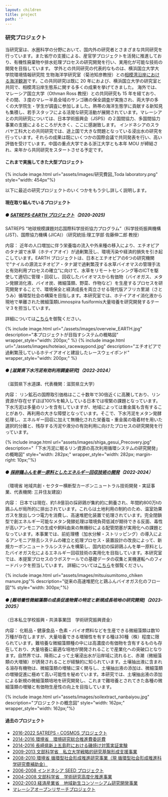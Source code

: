 ```yaml
---
layout: children
title: project
path: ''
---
```


### 研究プロジェクト

当研究室は、水圏科学の分野において、国内外の研究者とさまざまな共同研究を行っています。また省庁の支援による、産官学プロジェクトを活発に推進しており、有機性廃棄物や排水処理プロセスの研究開発を行い、実用化が可能な技術の開発を目指しています。
学外との共同研究の代表的なものは、横浜国立大学大学院環境情報研究院 生物海洋学研究室（菊池知彦教授）との[相模湾沿岸における海洋観測](./studies/study-ocean.html#manazuru)です。この共同研究は既に 20 年におよび、横浜国立大学の研究室と共同で、相模湾沿岸生態系に関する多くの成果を挙げてきました。
海外では、マレーシア国立大学（Othman Ross 教授）との共同研究も 15 年を経ており、その間、３度のマレー半島全域のサンゴ礁の保全調査が実施され、両大学の多くの大学院生・学生が調査に参加しました。熱帯の海洋生態学に貢献する新知見も集積し、若手スタッフによる活発な研究活動が展開されています。マレーシアとの共同研究については、日本学術振興会（JSPS）の２国間協力、多国間協力事業の支援によるところが大きく、ここに感謝致します。
インドネシアのスラバヤ工科大との共同研究では、途上国で大きな問題となっている浸出水の研究を行っています。それらの成果は既にいくつかの国際会議で共同発表を行い、高い評価を受けています。中国の重点大学である浙江大学とも本年 MOU が締結され、来年から共同研究をスタートさせる予定です。

#### これまで実施してきた大型プロジェクト

{% include image.html url="assets/images/研究費図_Toda laboratory.png" style="width: 454px"%}

以下に最近の研究プロジェクトのいくつかをもう少し詳しく説明します。

#### 現在取り組んでいるプロジェクト

##### ● [SATREPS-EARTH プロジェクト](https://www.soka.ac.jp/satreps-earth/)（2020-2025)
SATREPS “地球規模課題対応国際科学技術協力プログラム”（科学技術振興機構 (JST)、国際協力機構 (JICA)）（研究統括:理工学部 佐藤伸二郎 教授）

内容：
近年の人口増加に伴う栄養塩の流入や外来種の移入により、エチオピアのタナ湖で水草（ホテイアオイ）が過剰繁茂し、環境汚染や経済的損失を引き起こしています。EARTH プロジェクトは、日本とエチオピアの6つの研究機関で“ナイルの源流エチオピア・タナ湖で過剰繁茂する水草バイオマスの管理手法と有効利用プロセスの確立”に向けて、水草をリモートセンシング等のICTを駆使して適切に管理・回収し、回収したバイオマスから有価物（バイオガス、メタン発酵消化液、バイオ炭、微細藻類、野菜、作物など）を生産するプロセスを研究開発することで、環境保全と経済成長を両立させる現代版アフリカ里湖（さとうみ）循環型社会の構築を目指します。本研究室では、ホテイアオイ消化液から現地で単離された微細藻類Limnospira fusiformis大量培養を研究開発するテーマ３を担当しています。

詳細については[こちら](https://www.soka.ac.jp/satreps-earth/)を御覧ください。

<div class="multiple_figure_wrapper">
{% include image.html url="./assets/images/overveiw_EARTH.jpg" description="本プロジェクトが目指すシステムの概略図" wrapper_style="width: 200px;" %}
{% include image.html url="./assets/images/hoteiaoi_racewaypond.jpg" description="エチオピアで過剰繁茂しているホテイアオイと建設したレースウェイポンド" wrapper_style="width: 200px;" %}
</div>

##### ● [滋賀県下水汚泥有効利用調査研究]（2022-2024）
（滋賀県下水道課、代表機関：滋賀県立大学）

内容：
リン鉱石の国際取引価格はここ十数年で30倍近くに高騰しており、リン資源が存在せずほぼ100%を輸入している日本では喫緊の課題となっています。下水汚泥は多量のリンを含有していますが、地域によっては重金属も含有することがあり、再利用の大きな障壁となっています。そこで、下水汚泥をメタン発酵処理し、エネルギー回収に加えて無機化された栄養塩・重金属の吸着材を用いた選択的分離と、残存する汚泥や液分の有効利用に向けたプロセスの研究開発を行っています。

{% include image.html url="assets/images/shiga_gesui_Precovery.jpg" description="「下水汚泥に眠るリン資源の高次利用循環システムの研究開発」の概略図" style="width: 282px;" wrapper_style="width: 282px; margin-right: 10px;"%}

##### ● [採卵鶏ふんを単一原料としたエネルギー回収技術の開発](https://www.smcon.co.jp/topics/2022/11151300/)（2022-2024）
（環境省 地域共創・セクター横断型カーボンニュートラル技術開発・実証事業、代表機関: 三井住友建設）

内容：
日本では現在、約1.8億羽の採卵鶏が集約的に飼養され、年間約800万tの鶏ふんが局所的に排出されています。これらは土地利用の制約のため、温室効果ガスを放出しつつ電力を消費し、高速堆肥化装置で処理されています。完全閉鎖型で創エネルギー可能なメタン発酵処理は環境負荷低減が期待できる反面、毒性が高いアンモニアの生成や飼料由来の無機砂による配管閉塞が実用化への課題となっています。本事業では、前処理槽（加水分解・ストリッピング）の導入によるアンモニア除去システムの確立と処理プロセス・装置設計の改良によって、新規カーボンニュートラルシステムを構築し、国内初の採卵鶏ふんを単一原料としたバイオガス化によるエネルギー回収技術の実用化を目指しています。本研究室では、本提案プロセスのラボスケールでの基礎データの収集と実機運転へのフィードバックを担当しています。
詳細については[こちら](https://www.smcon.co.jp/topics/2022/11151300/)を御覧ください。

{% include image.html url="assets/images/mitsuisumitomo_chiken manure.jpg"% description="従来の高速堆肥化と鶏ふんバイオガス化のフロー図"% style="width: 300px;"%}

##### ● [難培養性微細藻類の成長促進物質の特定と新規成長培地の研究開発]（2023-2025）
〈日本私立学校振興・共済事業団　学術研究振興資金〉

内容：
化粧品・健康食品・色素・バイオ燃料などを生産できる微細藻類は数10万種が存在しますが、大量培養できる増殖性を有する種は30種（株）程度に限られています。難培養な微細藻類種の中には高濃度の有価物を含有するものも存在しており、大量培養に最適な培地が開発されることで産業化への突破口となります。自然界では、降雨によって土壌浸出水が沿岸域に流れると、赤潮（微細藻類の大増殖）が誘発されることが経験的に知られています。土壌抽出液に含まれる溶存有機物は、微細藻類の増殖に深く関与し、土壌抽出液の添加は、微細藻類の増殖促進に極めて高い可能性を秘めています。本研究では、土壌抽出液の添加による新規の微細藻類培地を研究開発し、これまで難培養とされてきた各種の微細藻類の増殖と有価物生産性の向上を目指しています。

{% include image.html url="assets/images/soilextract_nanbaiyou.jpg" description="プロジェクトの概念図" style="width: 162px;" wrapper_style="width: 162px;"%}

#### 過去のプロジェクト
- [2016-2022 SATREPS・COSMOS プロジェクト](http://cosmos-satreps.org/#pp_2016-2022)
- [2014-2016 環境省　環境研究総合推進費委託費](./project-biwa.html#pp_2014-2016)
- [2014-2016 長崎県新上五島町における磯焼け対策実証実験](./pastprojects.html#pp_2014-2016)
- [2009-2013 文部科学省　私立大学戦略的研究基盤形成支援事業](./pastprojects.html#pp_2009-2013)
- [2008-2010 環境省 循環型社会形成推進研究事業（現 循環型社会形成推進科学研究費補助金）](./pastprojects.html#pp_2008-2010)
- [2006-2008 インドネシア SEED プロジェクト](./pastprojects.html#pp_2006-2008)
- [2004-2008 文部科学省　学術研究高度化推進事業](./pastprojects.html#pp_2004-2008)
- [2002-2003 経済産業省　地域新生コンソーシアム研究開発事業](./pastprojects.html#pp_2002-2003)
- [マレーシアオープンリサーチプロジェクト](./pastprojects.html#pp_Malaysia)

<a class="scroll_to_top"></a>
